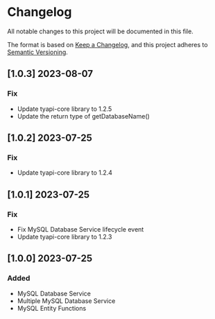 # Changelog
All notable changes to this project will be documented in this file.

The format is based on [Keep a Changelog](https://keepachangelog.com/en/1.0.0/),
and this project adheres to [Semantic Versioning](https://semver.org/spec/v2.0.0.html).

<!-- [UNRELEASED] -->
## [1.0.3] 2023-08-07
### Fix
- Update tyapi-core library to 1.2.5
- Update the return type of getDatabaseName()

## [1.0.2] 2023-07-25
### Fix
- Update tyapi-core library to 1.2.4

## [1.0.1] 2023-07-25
### Fix
- Fix MySQL Database Service lifecycle event
- Update tyapi-core library to 1.2.3

## [1.0.0] 2023-07-25
### Added
- MySQL Database Service
- Multiple MySQL Database Service
- MySQL Entity Functions